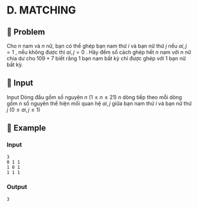 # D. MATCHING

## 📖 Problem

Cho
$n$
nam và
$n$
nữ, bạn có thể ghép bạn nam thứ
$i$
và bạn nữ thứ
$j$
nếu
$ai,j= 1$
, nếu không được thì
$ai,j= 0$
.
Hãy đếm số cách ghép hết
$n$
nam với
$n$
nữ chia dư cho
$109+ 7$
biết rằng
$1$
bạn nam bất kỳ chỉ được ghép với
$1$
bạn nữ bất kỳ.


## 🧩 Input

Input
Dòng đầu gồm số nguyên
$n$
$(1 ≤n≤ 21)$
$n$
dòng tiếp theo mỗi dòng gồm
$n$
số nguyên thể hiện mối quan hệ
$ai,j$
giữa bạn nam thứ
$i$
và bạn nữ thứ
$j$
$(0 ≤ai,j≤ 1)$


## 🧠 Example

### Input

```text
3
0 1 1
1 0 1
1 1 1
```

### Output

```text
3
```


